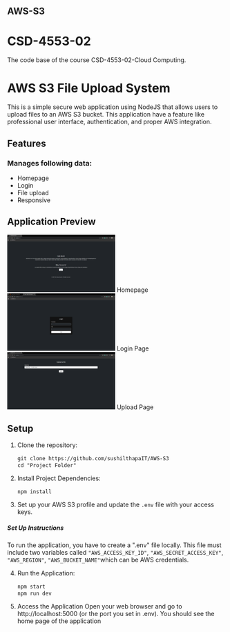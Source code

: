 ## AWS-S3

# CSD-4553-02
The code base of the course CSD-4553-02-Cloud Computing.

# AWS S3 File Upload System
This is a simple secure web application using NodeJS that allows users to upload files to an AWS
S3 bucket. This application have a feature like professional user interface, authentication,
and proper AWS integration.

## Features

### Manages following data:
- Homepage
- Login
- File upload
- Responsive

## Application Preview
<img src="images/homepage.png" width="250" />
Homepage
<img src="images/login.png"    width="250" />
Login Page
<img src="images/upload.png"   width="250" />
Upload Page
<!-- <img src="images/aws.png"      width="250" />
AWS Page -->


## Setup
1. Clone the repository:
   ```
   git clone https://github.com/sushilthapaIT/AWS-S3
   cd "Project Folder"
   ```

2. Install Project Dependencies:
   ```
   npm install
   ```

3. Set up your AWS S3 profile and update the `.env` file with your access keys.

##### Set Up Instructions
To run the application, you have to create a ".env" file locally.
This file must include two variables called ```"AWS_ACCESS_KEY_ID"```, ```"AWS_SECRET_ACCESS_KEY"```, ```"AWS_REGION"```, ```"AWS_BUCKET_NAME"```which can be AWS credentials. 

4. Run the Application:
   ```
   npm start
   npm run dev
   ```

5. Access the Application
  Open your web browser and go to http://localhost:5000 (or the port you set in .env). You should see the home page of the application